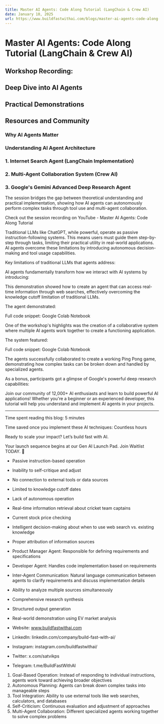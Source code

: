 ```yaml
---
title: Master AI Agents: Code Along Tutorial (LangChain & Crew AI)
date: January 10, 2025
url: https://www.buildfastwithai.com/blogs/master-ai-agents-code-along-tutorial-with-real-examples-lang-chain-crew-ai
---
```


# Master AI Agents: Code Along Tutorial (LangChain & Crew AI)

## Workshop Recording:

## Deep Dive into AI Agents

## Practical Demonstrations

## Resources and Community

### Why AI Agents Matter

### Understanding AI Agent Architecture

### 1. Internet Search Agent (LangChain Implementation)

### 2. Multi-Agent Collaboration System (Crew AI)

### 3. Google's Gemini Advanced Deep Research Agent

The session bridges the gap between theoretical understanding and practical implementation, showing how AI agents can autonomously perform complex tasks through tool use and multi-agent collaboration.

Check out the session recording on YouTube - Master AI Agents: Code Along Tutorial

Traditional LLMs like ChatGPT, while powerful, operate as passive instruction-following systems. This means users must guide them step-by-step through tasks, limiting their practical utility in real-world applications. AI agents overcome these limitations by introducing autonomous decision-making and tool usage capabilities.

Key limitations of traditional LLMs that agents address:

AI agents fundamentally transform how we interact with AI systems by introducing:

This demonstration showed how to create an agent that can access real-time information through web searches, effectively overcoming the knowledge cutoff limitation of traditional LLMs.

The agent demonstrated:

Full code snippet: Google Colab Notebook

One of the workshop's highlights was the creation of a collaborative system where multiple AI agents work together to create a functioning application.

The system featured:

Full code snippet: Google Colab Notebook

The agents successfully collaborated to create a working Ping Pong game, demonstrating how complex tasks can be broken down and handled by specialized agents.

As a bonus, participants got a glimpse of Google's powerful deep research capabilities:

Join our community of 12,000+ AI enthusiasts and learn to build powerful AI applications! Whether you're a beginner or an experienced developer, this tutorial will help you understand and implement AI agents in your projects.

------

Time spent reading this blog: 5 minutes

Time saved once you implement these AI techniques: Countless hours

Ready to scale your impact? Let’s build fast with AI.

Your launch sequence begins at our Gen AI Launch Pad. Join Waitlist TODAY. 🚀

* Passive instruction-based operation
* Inability to self-critique and adjust
* No connection to external tools or data sources
* Limited to knowledge cutoff dates
* Lack of autonomous operation

* Real-time information retrieval about cricket team captains
* Current stock price checking
* Intelligent decision-making about when to use web search vs. existing knowledge
* Proper attribution of information sources

* Product Manager Agent: Responsible for defining requirements and specifications
* Developer Agent: Handles code implementation based on requirements
* Inter-Agent Communication: Natural language communication between agents to clarify requirements and discuss implementation details

* Ability to analyze multiple sources simultaneously
* Comprehensive research synthesis
* Structured output generation
* Real-world demonstration using EV market analysis

* Website: www.buildfastwithai.com
* LinkedIn: linkedin.com/company/build-fast-with-ai/
* Instagram: instagram.com/buildfastwithai/
* Twitter: x.com/satvikps
* Telegram: t.me/BuildFastWithAI

1. Goal-Based Operation: Instead of responding to individual instructions, agents work toward achieving broader objectives
2. Autonomous Planning: Agents can break down complex tasks into manageable steps
3. Tool Integration: Ability to use external tools like web searches, calculators, and databases
4. Self-Criticism: Continuous evaluation and adjustment of approaches
5. Multi-Agent Collaboration: Different specialized agents working together to solve complex problems

